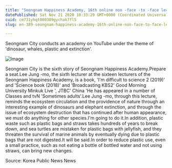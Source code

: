 ```yaml
---
title: "Seongnam Happiness Academy, 16th online non -face -to -face lecture 'dinosaur, whales, plastic and extinction'"
datePublished: Sat Nov 21 2020 10:33:29 GMT+0000 (Coordinated Universal Time)
cuid: cm731yhqt000309gychak7fl5
slug: en-389-seongnam-happiness-academy-16th-online-non-face-to-face-lecture-dinosaur-whales-plastic-and-extinction

---
```



Seongnam City conducts an academy on YouTube under the theme of 'dinosaur, whales, plastic and extinction'.

![Image](https://cdn.hashnode.com/res/hashnode/image/upload/v1739433772110/ae3db33d-4721-4591-981e-eb0b187715b7.jpeg)

Seongnam City is the sixth story of Seongnam Happiness Academy.Prepare a seat.Lee Jung -mo, the sixth lecturer at the sixteen lecturers of the Seongnam Happiness Academy, is a book, 'I'm difficult to science 2 (2019)' and 'Science book (2018)' and 'Broadcasting KBS2' Good Morning University Minkuk Live ', JTBC' China 'He has appeared in a number of Classes and tvN 'Sometimes adults'.Lee Jung -mo, through this lecture, reminds the ecosystem circulation and the providence of nature through an interesting example of dinosaurs and elephant extinction, and through the issue of ecosystem destruction that has continued after human appearance, we must do anything for other species.I'm going to do it.In addition, plastic waste such as plastic bags and straws takes hundreds of years to break down, and sea turtles are mistaken for plastic bags with jellyfish, and they threaten the survival of marine animals by eventually dying due to plastic bags that are not digested.It will be said.In order to reduce plastic use, even a small practice, such as not eating a bottle of bottled water and not using straws, can bring new changes.

Source: Korea Public News News
